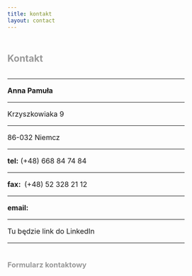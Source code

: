 ```yaml
---
title: kontakt
layout: contact
---
```

<h2 style="color: #999999; margin-top: 50px">Kontakt</h2>
<div style="float: left; width: 400px; font-size: 16px">
    <hr />
    <p><strong>Anna Pamuła</strong></p>
    <hr />
    <p>Krzyszkowiaka 9</p>
    <hr />
    <p>86-032 Niemcz</p>
    <hr />
    <p><strong>tel:</strong> (+48) 668 84 74 84</p>
    <hr />
    <p><strong>fax:&nbsp;</strong> (+48) 52 328 21 12</p>
    <hr />
    <p><strong>email:</strong>&nbsp; <a href="mailto:apamula@vp.pl">
        <script language="JavaScript">
        var username = "apamula";
        var hostname = "vp.pl";
        var linktext = username + "@" + hostname ;
        document.write("<a href='" + "mail" + "to:" + username + "@" + hostname + "'>" + linktext + "</a>");
        </script>
    </a></p>
    <hr />
    <p>Tu będzie link do LinkedIn</p>
    <hr />
</div>

<div id="map_canvas"></div>
<h3 style="color: #999999; float: left">Formularz kontaktowy</h3>
<!---
<div class="form-inline">
<form action="...">
    <input type="text" name="imie">
    <input type="email" name="email">
    <input type="tel" name="phone-number">
    <textarea name="wiadomosc">Twoja wiadomość</textarea>
</form>
</div>
action="http://forms.brace.io/pawelpwr@gmail.com" -->

